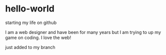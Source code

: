 # hello-world
starting my life on github

I am a web designer and have been for many years but I am trying to up my game on coding. I love the web!

just added to my branch

